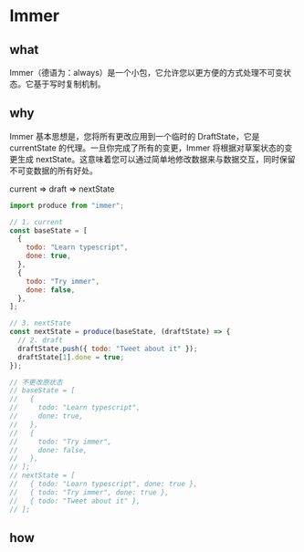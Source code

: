 # Immer

## what

Immer（德语为：always）是一个小包，它允许您以更方便的方式处理不可变状态。它基于写时复制机制。

## why

Immer 基本思想是，您将所有更改应用到一个临时的 DraftState，它是 currentState 的代理。一旦你完成了所有的变更，Immer 将根据对草案状态的变更生成 nextState。这意味着您可以通过简单地修改数据来与数据交互，同时保留不可变数据的所有好处。

current => draft => nextState

```js
import produce from "immer";

// 1. current
const baseState = [
  {
    todo: "Learn typescript",
    done: true,
  },
  {
    todo: "Try immer",
    done: false,
  },
];

// 3. nextState
const nextState = produce(baseState, (draftState) => {
  // 2. draft
  draftState.push({ todo: "Tweet about it" });
  draftState[1].done = true;
});

// 不更改原状态
// baseState = [
//   {
//     todo: "Learn typescript",
//     done: true,
//   },
//   {
//     todo: "Try immer",
//     done: false,
//   },
// ];
// nextState = [
//   { todo: "Learn typescript", done: true },
//   { todo: "Try immer", done: true },
//   { todo: "Tweet about it" },
// ];
```
## how
